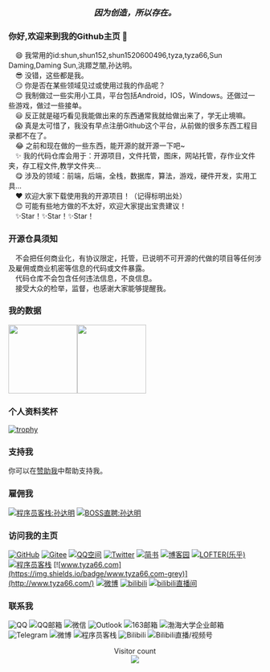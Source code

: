 <div align="center">
  <font><h3><i>因为创造，所以存在。</i></h3><font>
</div>
 
### 你好,欢迎来到我的Github主页 👋
 😄 我常用的id:shun,shun152,shun1520600496,tyza,tyza66,Sun Daming,Daming Sun,洮羱芝闇,孙达明。  
 😎 没错，这些都是我。  
 😏 你是否在某些领域见过或使用过我的作品呢？  
 😊 我制做过一些实用小工具，平台包括Android，IOS，Windows。还做过一些游戏，做过一些接单。  
 😃 反正就是碰巧看见我能做出来的东西通常我就给做出来了，学无止境嘛。  
 😱 真是太可惜了，我没有早点注册Github这个平台，从前做的很多东西工程目录都不在了。  
 😂 之前和现在做的一些东西，能开源的就开源一下吧~   
 ✨ 我的代码仓库会用于：开源项目，文件托管，图床，网站托管，存作业文件夹，存工程文件,教学文件夹...  
 😋 涉及的领域：前端，后端，全栈，数据库，算法，游戏，硬件开发，实用工具...  
 ❤️ 欢迎大家下载使用我的开源项目！（记得标明出处）    
 😊 可能有些地方做的不太好，欢迎大家提出宝贵建议！  
 ✨Star！✨Star！✨Star！  

### 开源仓具须知

 不会把任何商业化，有协议限定，托管，已说明不可开源的代做的项目等任何涉及雇佣或商业机密等信息的代码或文件暴露。  
 代码仓库不会包含任何违法信息，不良信息。  
 接受大众的检举，监督，也感谢大家能够提醒我。

### 我的数据
<img align="" height="137px" src="https://github-readme-stats.vercel.app/api?username=tyza66&hide_title=true&hide_border=true&show_icons=true&include_all_commits=true&line_height=21&bg_color=0,EC6C6C,FFD479,FFFC79,73FA79&theme=graywhite&locale=cn" /><img align="" height="137px" src="https://github-readme-stats.vercel.app/api/top-langs/?username=tyza66&hide_title=true&hide_border=true&layout=compact&bg_color=0,73FA79,73FDFF,D783FF&theme=graywhite&locale=cn" />

### 个人资料奖杯

[![trophy](https://github-profile-trophy.vercel.app/?username=tyza66&theme=buddhism&column=-1)](https://github.com/ryo-ma/github-profile-trophy)
    
### 支持我

你可以在[赞助我](https://github.com/tyza66/SponsorMe)中帮助支持我。

### 雇佣我
[![程序员客栈:孙达明](https://img.shields.io/badge/程序员客栈:孙达明-blue)](https://jishuin.proginn.com/u/616854)
[![BOSS直聘:孙达明](https://img.shields.io/badge/BOSS直聘:孙达明-aquamarine)](https://www.zhipin.com/)

### 访问我的主页

[![GitHub](https://img.shields.io/badge/GitHub-grey?logo=github)](https://github.com/tyza66)
[![Gitee](https://img.shields.io/badge/Gitee-red?logo=gitee)](https://gitee.com/shun152)
[![QQ空间](https://img.shields.io/badge/QQ%E7%A9%BA%E9%97%B4-yellow?logo=qzone)](https://user.qzone.qq.com/1520600496/)
[![Twitter](https://img.shields.io/badge/Twitter-blue?logo=twitter)](https://twitter.com/tyza666)
[![简书](https://img.shields.io/badge/%E7%AE%80%E4%B9%A6-orange)](https://www.jianshu.com/u/1f207eab0829)
[![博客园](https://img.shields.io/badge/%E5%8D%9A%E5%AE%A2%E5%9B%AD-blue)](https://www.cnblogs.com/tyza66/)
[![LOFTER(乐乎)](https://img.shields.io/badge/LOFTER(%E4%B9%90%E4%B9%8E)-grey)](https://shun152.lofter.com/)
[![程序员客栈](https://img.shields.io/badge/程序员客栈-blue)](https://jishuin.proginn.com/u/616854)
[![www.tyza66.com](https://img.shields.io/badge/www.tyza66.com-grey)](http://www.tyza66.com/)
[![微博](https://img.shields.io/badge/微博-red)](https://weibo.com/u/7483051117)
[![bilibili](https://img.shields.io/badge/Bilibili-pink)](https://space.bilibili.com/70882217)
[![bilibili直播间](https://img.shields.io/badge/Bilibili直播间-pink)](https://live.bilibili.com/22569456?broadcast_type=0&is_room_feed=1&spm_id_from=333.999.0.0)

### 联系我

![QQ](https://img.shields.io/badge/QQ-1520600496-brightgreen)
![QQ邮箱](https://img.shields.io/badge/QQ%E9%82%AE%E7%AE%B1-1520600496%40qq.com-orange)
![微信](https://img.shields.io/badge/%E5%BE%AE%E4%BF%A1-tyza66-green)
![Outlook](https://img.shields.io/badge/Outlook-shun__@outlook.com-blue)
![163邮箱](https://img.shields.io/badge/163%E9%82%AE%E7%AE%B1-qq1520600496%40163.com-red)
![渤海大学企业邮箱](https://img.shields.io/badge/%E6%B8%A4%E6%B5%B7%E5%A4%A7%E5%AD%A6%E4%BC%81%E4%B8%9A%E9%82%AE%E7%AE%B1-20012349@qymail.bhu.edu.cn-blue)
![Telegram](https://img.shields.io/badge/Telegram-@tyza66-blue)
![微博](https://img.shields.io/badge/微博-@洮羱芝闇-red)
![程序员客栈](https://img.shields.io/badge/程序员客栈-616854-blue)
![Bilibili](https://img.shields.io/badge/Bilibili-洮羱芝闇-pink)
![Bilibili直播/视频号](https://img.shields.io/badge/Bilibili直播号-洮羱芝闇bi-pink)

<p align="center"> 
  Visitor count<br>
  <img src="https://profile-counter.glitch.me/tyza66/count.svg" />
</p>
